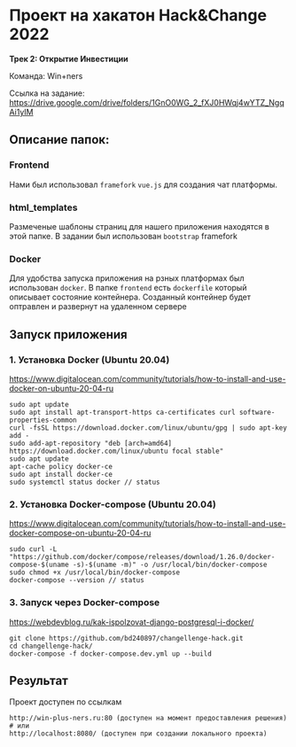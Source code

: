 # Проект на хакатон Hack&Change 2022
**Трек 2: Открытие Инвестиции**

Команда: Win+ners

Ссылка на задание: https://drive.google.com/drive/folders/1GnO0WG_2_fXJ0HWqj4wYTZ_NgqAi1yIM

## Описание папок:
### Frontend

Нами был использовал `framefork` `vue.js` для создания чат платформы.

### html_templates

Размеченые шаблоны страниц для нашего приложения находятся в этой папке.
В задании был использован `bootstrap` framefork

### Docker

Для удобства запуска приложения на рзных платформах был использован `docker`. В папке `frontend` есть `dockerfile` который описывает состояние контейнера. Созданный контейнер будет оптравлен и развернут на удаленном сервере

## Запуск приложения

### 1. Установка Docker (Ubuntu 20.04) 
https://www.digitalocean.com/community/tutorials/how-to-install-and-use-docker-on-ubuntu-20-04-ru

    sudo apt update
    sudo apt install apt-transport-https ca-certificates curl software-properties-common
    curl -fsSL https://download.docker.com/linux/ubuntu/gpg | sudo apt-key add -
    sudo add-apt-repository "deb [arch=amd64] https://download.docker.com/linux/ubuntu focal stable"
    sudo apt update
    apt-cache policy docker-ce
    sudo apt install docker-ce
    sudo systemctl status docker // status

### 2. Установка Docker-compose (Ubuntu 20.04)
https://www.digitalocean.com/community/tutorials/how-to-install-and-use-docker-compose-on-ubuntu-20-04-ru

    sudo curl -L "https://github.com/docker/compose/releases/download/1.26.0/docker-compose-$(uname -s)-$(uname -m)" -o /usr/local/bin/docker-compose
    sudo chmod +x /usr/local/bin/docker-compose
    docker-compose --version // status


### 3. Запуск через Docker-compose
https://webdevblog.ru/kak-ispolzovat-django-postgresql-i-docker/

    git clone https://github.com/bd240897/changellenge-hack.git
    cd changellenge-hack/
    docker-compose -f docker-compose.dev.yml up --build

##  Результат

Проект доступен по ссылкам

    http://win-plus-ners.ru:80 (доступен на момент предоставления решения)
    # или
    http://localhost:8080/ (доступен при создании локального проекта)
   
    
